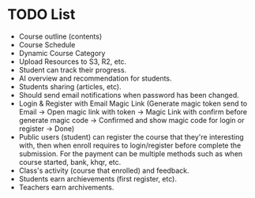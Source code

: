 # TODO List

- Course outline (contents)
- Course Schedule
- Dynamic Course Category
- Upload Resources to S3, R2, etc.
- Student can track their progress.
- AI overview and recommendation for students.
- Students sharing (articles, etc).
- Should send email notifications when password has been changed.
- Login & Register with Email Magic Link (Generate magic token send to Email -> Open magic link with token -> Magic Link with confirm before generate magic code -> Confirmed and show magic code for login or register -> Done)
- Public users (student) can register the course that they're interesting with, then when enroll requires to login/register before complete the submission. For the payment can be multiple methods such as when course started, bank, khqr, etc.
- Class's activity (course that enrolled) and feedback.
- Students earn archievements (first register, etc).
- Teachers earn archivements.
